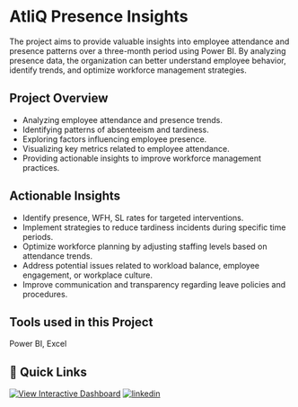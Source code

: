 
# AtliQ Presence Insights

The project aims to provide valuable insights into employee attendance and presence patterns over a three-month period using Power BI. By analyzing presence data, the organization can better understand employee behavior, identify trends, and optimize workforce management strategies.





## Project Overview

 - Analyzing employee attendance and presence trends.
 - Identifying patterns of absenteeism and tardiness.
 - Exploring factors influencing employee presence.
- Visualizing key metrics related to employee attendance.
- Providing actionable insights to improve workforce management practices.

## Actionable Insights

- Identify presence, WFH, SL rates for targeted interventions.
- Implement strategies to reduce tardiness incidents during specific time periods.
- Optimize workforce planning by adjusting staffing levels based on attendance trends.
- Address potential issues related to workload balance, employee engagement, or workplace culture.
- Improve communication and transparency regarding leave policies and procedures.
##  Tools used in this Project
Power BI, Excel


## 🔗 Quick Links
[![View Interactive Dashboard](https://img.shields.io/badge/my_portfolio-000?style=for-the-badge&logo=ko-fi&logoColor=white)](https://www.novypro.com/project/atliq-presence-insights-4)
[![linkedin](https://img.shields.io/badge/linkedin-0A66C2?style=for-the-badge&logo=linkedin&logoColor=white)](https://www.linkedin.com/in/soumyasahain/)


